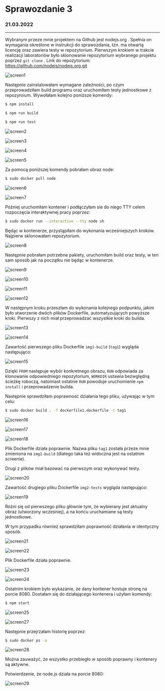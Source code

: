 # Sprawozdanie 3
### 21.03.2022
---
Wybranym przeze mnie projektem na Github jest nodejs.org . Spełnia on wymagania określone w instrukcji do sprawozdania, tzn. ma otwartą licencję oraz zawiera testy w repozytorium.
Pierwszym krokiem w trakcie realizacji laboratoriów było sklonowanie repozytorium wybranego projektu poprzez `git clone` . Link do repozytorium: https://github.com/nodejs/nodejs.org.git

![screen1](./screen1.png)

Następnie zainstalowałam wymagane zależności, po czym przeprowadziłam build programu oraz uruchomiłam testy jednostkowe z repozyroium. Wywołałam kolejno poniższe komendy:
```bash
$ npm install
```
```bash
$ npm run build
```
```bash
$ npm run test
```

![screen2](./screen2.png)

![screen3](./screen3.png)

![screen4](./screen4.png)

![screen5](./screen5.png)

Za pomocą poniższej komendy pobrałam obraz node:
```bash
$ sudo docker pull node
```
![screen6](./screen6.png)

![screen7](./screen7.png)

Później uruchomiłam kontener i podłączyłam sie do niego TTY celem rozpoczęcia interaktywnej pracy poprzez:

```bash
$ sudo docker run --interactive --tty node sh
```
Będąc w kontenerze, przystąpiłam do wykonania wcześniejszych kroków. Najpierw sklonowałam repozytorium. 

![screen8](./screen8.png)

Następnie pobrałam potrzebne pakiety, uruchomiłam build oraz testy, w ten sam sposób jak na początku nie będąc w kontenerze.

![screen9](./screen9.png)

![screen10](./screen10.png)

![screen11](./screen11.png)

![screen12](./screen12.png)

W następnym kroku przeszłam do wykonania kolejnego podpunktu, jakim było stworzenie dwóch plików Dockerfile, automatyzujących powyższe kroki. Pierwszy z nich miał przeprowadzać wszystkie kroki do builda. 

![screen13](./screen13.png)

![screen14](./screen14.png)

Zawartość pierwszego pliku Dockerfile `img1-build` (`tag1`) wygląda następująco:

![screen15](./screen15.png)

Dzięki `FROM` następuje wybór konkretnego obrazu, `RUN` odpowiada za klonowanie odpowiedniego repozytorium, `WORKDIR` ustawia bezwględną ścieżkę roboczą, natomiast ostatnie `RUN` powoduje uruchomienie `npm install` i  przeprowadzenie builda.

Następnie sprawdziłam poprawność działania tego pliku, używając w tym celu:
```bash
$ sudo docker build . -f dockerfile1.dockerfile -t tag1
```
![screen16](./screen16.png)

![screen17](./screen17.png)

![screen18](./screen18.png)

Plik Dockerfile działa poprawnie. Nazwa pliku `tag1` została przeze mnie zmieniona na `img1-build` (dlatego taka też widoczna jest na ostatnim screenie).

Drugi z plików miał bazować na pierwszym oraz wykonywać testy.

![screen20](./screen20.png)

Zawartość drugiego pliku Dockerfile `img2-tests` wygląda następująco:

![screen19](./screen19.png)

Różni się od pierwszego pliku głównie tym, że wybierany jest aktualny obraz (utworzony wcześniej), a na końcu uruchamiane są testy jednostkowe.

W tym przypadku również sprawdziłam poprawność działania w identyczny sposób.

![screen21](./screen21.png)

![screen22](./screen22.png)

Plik Dockerfile działa poprawnie.

![screen23](./screen23.png)

![screen24](./screen24.png)

Ostatnim krokiem było wykazanie, że dany kontener hostuje stronę na porcie 8080. Dostałam się do działającego kontenera i użyłam komendy:

```bash
$ npm start
```
![screen25](./screen25.png)

![screen27](./screen27.png)

Następnie przejrzałam historię poprzez:
```bash
$ sudo docker ps -a
```
![screen28](./screen28.png)

Można zauważyć, że wszystko przebiegło w sposób poprawny i kontenery są aktywne.

Potwierdzenie, że node.js działa na porcie 8080:

![screen29](./screen29.png)





